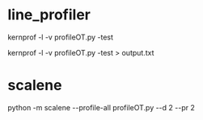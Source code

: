 
# line_profiler

kernprof -l -v profileOT.py -test

kernprof -l -v profileOT.py -test > output.txt


# scalene

python -m scalene --profile-all profileOT.py --d 2 --pr 2
